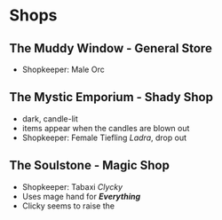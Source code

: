 # Shops
## The Muddy Window - General Store
* Shopkeeper: Male Orc


## The Mystic Emporium - Shady Shop
* dark, candle-lit
* items appear when the candles are blown out
* Shopkeeper: Female Tiefling *Ladra*, drop out


## The Soulstone - Magic Shop
* Shopkeeper: Tabaxi *Clycky*
* Uses mage hand for ***Everything***
* Clicky seems to raise the 
